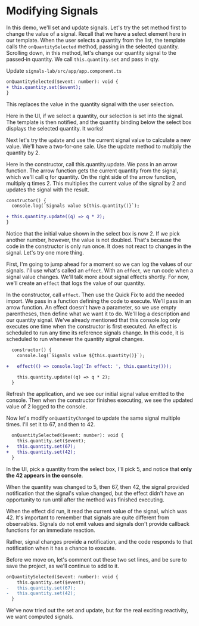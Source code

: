 # Modifying Signals

In this demo, we'll set and update signals. Let's try the set method first to change the value of a signal. Recall that we have a select element here in our template. When the user selects a quantity from the list, the template calls the `onQuantitySelected` method, passing in the selected quantity. Scrolling down, in this method, let's change our quantity signal to the passed‑in quantity. We call `this.quantity.set` and pass in qty. 

Update `signals-lab/src/app/app.component.ts`

```diff
onQuantitySelected($event: number): void {
+ this.quantity.set($event);
}
```

This replaces the value in the quantity signal with the user selection. 

Here in the UI, if we select a quantity, our selection is set into the signal. The template is then notified, and the quantity binding below the select box displays the selected quantity. It works! 

Next let's try the `update` and use the current signal value to calculate a new value. We'll have a two‑for‑one sale. Use the update method to multiply the quantity by 2. 

Here in the constructor, call this.quantity.update. We pass in an arrow function. The arrow function gets the current quantity from the signal, which we'll call q for quantity. On the right side of the arrow function, multiply q times 2. This multiplies the current value of the signal by 2 and updates the signal with the result. 

```diff
constructor() {
  console.log(`Signals value ${this.quantity()}`);

+ this.quantity.update((q) => q * 2);
}
```

Notice that the initial value shown in the select box is now 2. If we pick another number, however, the value is not doubled. That's because the code in the constructor is only run once. It does not react to changes in the signal. Let's try one more thing. 

First, I'm going to jump ahead for a moment so we can log the values of our signals. I'll use what's called an `effect`. With an `effect`, we run code when a signal value changes. We'll talk more about signal effects shortly. For now, we'll create an `effect` that logs the value of our quantity. 

In the constructor, call `effect`. Then use the Quick Fix to add the needed import. We pass in a function defining the code to execute. We'll pass in an arrow function. An effect doesn't have a parameter, so we use empty parentheses, then define what we want it to do. We'll log a description and our quantity signal. We've already mentioned that this console.log only executes one time when the constructor is first executed. An effect is scheduled to run any time its reference signals change. In this code, it is scheduled to run whenever the quantity signal changes. 

```diff
  constructor() {
    console.log(`Signals value ${this.quantity()}`);

+   effect(() => console.log('In effect: ', this.quantity()));

    this.quantity.update((q) => q * 2);
  }
```

Refresh the application, and we see our initial signal value emitted to the console. Then when the constructor finishes executing, we see the updated value of 2 logged to the console. 

Now let's modify `onQuantityChanged` to update the same signal multiple times. I'll set it to 67, and then to 42. 

```diff
  onQuantitySelected($event: number): void {
    this.quantity.set($event);
+   this.quantity.set(67);
+   this.quantity.set(42);
  }
```

In the UI, pick a quantity from the select box, I'll pick 5, and notice that **only the 42 appears in the console**. 

When the quantity was changed to 5, then 67, then 42, the signal provided notification that the signal's value changed, but the effect didn't have an opportunity to run until after the method was finished executing. 

When the effect did run, it read the current value of the signal, which was 42. It's important to remember that signals are quite different from observables. Signals do not emit values and signals don't provide callback functions for an immediate reaction. 

Rather, signal changes provide a notification, and the code responds to that notification when it has a chance to execute. 

Before we move on, let's comment out these two set lines, and be sure to save the project, as we'll continue to add to it. 

```diff
onQuantitySelected($event: number): void {
    this.quantity.set($event);
-   this.quantity.set(67);
-   this.quantity.set(42);
  }
```

We've now tried out the set and update, but for the real exciting reactivity, we want computed signals.